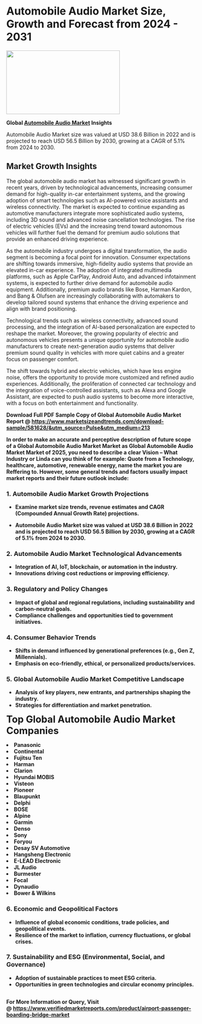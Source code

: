 <H1>Automobile Audio Market Size, Growth and Forecast from 2024 - 2031</H1><img class="aligncenter size-medium wp-image-584254" src="https://thirdeyenews.in/wp-content/uploads/2024/09/Global-Market-Research-300x168.jpeg" alt="" width="300" height="168" /><p><strong>Global&nbsp;<a href="https://www.marketsizeandtrends.com/download-sample/581628/&amp;utm_source=Pulse&amp;utm_medium=213">Automobile Audio Market</a> Insights</strong></p><p>Automobile Audio Market size was valued at USD 38.6 Billion in 2022 and is projected to reach USD 56.5 Billion by 2030, growing at a CAGR of 5.1% from 2024 to 2030.</p><p><h2>Market Growth Insights</h2> <p>The global automobile audio market has witnessed significant growth in recent years, driven by technological advancements, increasing consumer demand for high-quality in-car entertainment systems, and the growing adoption of smart technologies such as AI-powered voice assistants and wireless connectivity. The market is expected to continue expanding as automotive manufacturers integrate more sophisticated audio systems, including 3D sound and advanced noise cancellation technologies. The rise of electric vehicles (EVs) and the increasing trend toward autonomous vehicles will further fuel the demand for premium audio solutions that provide an enhanced driving experience.</p> <p><strong></strong></p> <p>As the automobile industry undergoes a digital transformation, the audio segment is becoming a focal point for innovation. Consumer expectations are shifting towards immersive, high-fidelity audio systems that provide an elevated in-car experience. The adoption of integrated multimedia platforms, such as Apple CarPlay, Android Auto, and advanced infotainment systems, is expected to further drive demand for automobile audio equipment. Additionally, premium audio brands like Bose, Harman Kardon, and Bang & Olufsen are increasingly collaborating with automakers to develop tailored sound systems that enhance the driving experience and align with brand positioning.</p> <p>Technological trends such as wireless connectivity, advanced sound processing, and the integration of AI-based personalization are expected to reshape the market. Moreover, the growing popularity of electric and autonomous vehicles presents a unique opportunity for automobile audio manufacturers to create next-generation audio systems that deliver premium sound quality in vehicles with more quiet cabins and a greater focus on passenger comfort.</p> <p>The shift towards hybrid and electric vehicles, which have less engine noise, offers the opportunity to provide more customized and refined audio experiences. Additionally, the proliferation of connected car technology and the integration of voice-controlled assistants, such as Alexa and Google Assistant, are expected to push audio systems to become more interactive, with a focus on both entertainment and functionality.</p> <p><strong></p><p><span class=""><strong>Download Full PDF Sample Copy of Global Automobile Audio Market Report</strong> @ <a href="https://www.marketsizeandtrends.com/download-sample/581628/&amp;utm_source=Pulse&amp;utm_medium=213" target="_blank">https://www.marketsizeandtrends.com/download-sample/581628/&amp;utm_source=Pulse&amp;utm_medium=213</a></span></p><p>In order to make an accurate and perceptive description of future scope of a Global&nbsp;Automobile Audio Market Market as Global&nbsp;Automobile Audio Market Market of 2025, you need to describe a clear Vision &ndash; What Industry or Linda can you think of for example: Quote from a Technology, healthcare, automotive, renewable energy, name the market you are Reffering to. However, some general trends and factors usually impact market reports and their future outlook include:</p><h3>1.&nbsp;<strong>Automobile Audio Market Growth Projections</strong></h3><ul><li>Examine market size trends, revenue estimates and CAGR (Compounded Annual Growth Rate) projections.</li><li><p>Automobile Audio Market size was valued at USD 38.6 Billion in 2022 and is projected to reach USD 56.5 Billion by 2030, growing at a CAGR of 5.1% from 2024 to 2030.</p></li></ul><h3>2.&nbsp;<strong>Automobile Audio Market Technological Advancements</strong></h3><ul><li>Integration of AI, IoT, blockchain, or automation in the industry.</li><li>Innovations driving cost reductions or improving efficiency.</li></ul><h3>3.&nbsp;<strong>Regulatory and Policy Changes</strong></h3><ul><li>Impact of global and regional regulations, including sustainability and carbon-neutral goals.</li><li>Compliance challenges and opportunities tied to government initiatives.</li></ul><h3>4.&nbsp;<strong>Consumer Behavior Trends</strong></h3><ul><li>Shifts in demand influenced by generational preferences (e.g., Gen Z, Millennials).</li><li>Emphasis on eco-friendly, ethical, or personalized products/services.</li></ul><h3>5.&nbsp;<strong>Global Automobile Audio Market Competitive Landscape</strong></h3><ul><li>Analysis of key players, new entrants, and partnerships shaping the industry.</li><li>Strategies for differentiation and market penetration.</li></ul><p data-pm-slice="1 1 []"><span style="color: inherit; font-family: inherit; font-size: 25px;">Top Global Automobile Audio Market Companies</span></p><div class="" data-test-id=""><p><li>Panasonic</li><li> Continental</li><li> Fujitsu Ten</li><li> Harman</li><li> Clarion</li><li> Hyundai MOBIS</li><li> Visteon</li><li> Pioneer</li><li> Blaupunkt</li><li> Delphi</li><li> BOSE</li><li> Alpine</li><li> Garmin</li><li> Denso</li><li> Sony</li><li> Foryou</li><li> Desay SV Automotive</li><li> Hangsheng Electronic</li><li> E-LEAD Electronic</li><li> JL Audio</li><li> Burmester</li><li> Focal</li><li> Dynaudio</li><li> Bower & Wilkins</li></p></div><h3>6.&nbsp;<strong>Economic and Geopolitical Factors</strong></h3><ul><li>Influence of global economic conditions, trade policies, and geopolitical events.</li><li>Resilience of the market to inflation, currency fluctuations, or global crises.</li></ul><h3>7.&nbsp;<strong>Sustainability and ESG (Environmental, Social, and Governance)</strong></h3><ul><li>Adoption of sustainable practices to meet ESG criteria.</li><li>Opportunities in green technologies and circular economy principles.</li></ul><h2><strong style="font-size: 14px;">For More Information or Query, Visit @&nbsp;</strong><a style="background-color: #ffffff; font-size: 14px;" href="https://www.marketsizeandtrends.com/report/automobile-audio-market/" target="_blank">https://www.verifiedmarketreports.com/product/airport-passenger-boarding-bridge-market</a></h2>
